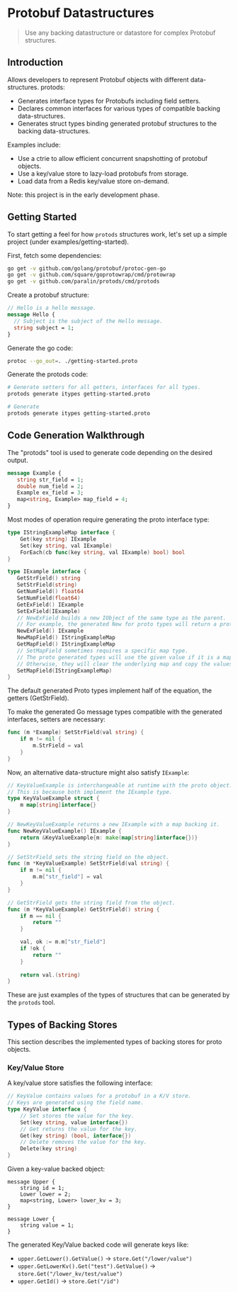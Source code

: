 # Protobuf Datastructures

> Use any backing datastructure or datastore for complex Protobuf structures.

## Introduction

Allows developers to represent Protobuf objects with different data-structures. protods:

 - Generates interface types for Protobufs including field setters.
 - Declares common interfaces for various types of compatible backing data-structures.
 - Generates struct types binding generated protobuf structures to the backing data-structures.

Examples include:

 - Use a ctrie to allow efficient concurrent snapshotting of protobuf objects.
 - Use a key/value store to lazy-load protobufs from storage.
 - Load data from a Redis key/value store on-demand.
 
Note: this project is in the early development phase.
 
## Getting Started

To start getting a feel for how `protods` structures work, let's set up a simple project (under examples/getting-started).

First, fetch some dependencies:

```bash
go get -v github.com/golang/protobuf/protoc-gen-go
go get -v github.com/square/goprotowrap/cmd/protowrap
go get -v github.com/paralin/protods/cmd/protods
```

Create a protobuf structure:

```proto
// Hello is a hello message.
message Hello {
  // Subject is the subject of the Hello message.
  string subject = 1;
}
```

Generate the go code:

```bash
protoc --go_out=. ./getting-started.proto
```

Generate the protods code:

```bash
# Generate setters for all getters, interfaces for all types.
protods generate itypes getting-started.proto

# Generate 
protods generate itypes getting-started.proto
```
 
## Code Generation Walkthrough

The "protods" tool is used to generate code depending on the desired output.

```proto
message Example {
   string str_field = 1;
   double num_field = 2;
   Example ex_field = 3;
   map<string, Example> map_field = 4;
}
```

Most modes of operation require generating the proto interface type:

```go
type IStringExampleMap interface {
	Get(key string) IExample
    Set(key string, val IExample)
    ForEach(cb func(key string, val IExample) bool) bool
}

type IExample interface {
   GetStrField() string
   SetStrField(string)
   GetNumField() float64
   SetNumField(float64)
   GetExField() IExample
   SetExField(IExample)
   // NewExField builds a new IObject of the same type as the parent.
   // For example, the generated New for proto types will return a proto type.
   NewExField() IExample
   NewMapField() IStringExampleMap
   GetMapField() IStringExampleMap
   // SetMapField sometimes requires a specific map type.
   // The proto generated types will use the given value if it is a map[]
   // Otherwise, they will clear the underlying map and copy the values with ForEach.
   SetMapField(IStringExampleMap)
}
```

The default generated Proto types implement half of the equation, the getters (GetStrField).

To make the generated Go message types compatible with the generated interfaces, setters are necessary:

```go
func (m *Example) SetStrField(val string) {
	if m != nil {
		m.StrField = val
	}
}
```

Now, an alternative data-structure might also satisfy `IExample`:

```go
// KeyValueExample is interchangeable at runtime with the proto object.
// This is because both implement the IExample type.
type KeyValueExample struct {
	m map[string]interface{}
}

// NewKeyValueExample returns a new IExample with a map backing it.
func NewKeyValueExample() IExample {
	return &KeyValueExample{m: make(map[string]interface{})}
}

// SetStrField sets the string field on the object.
func (m *KeyValueExample) SetStrField(val string) {
	if m != nil {
		m.m["str_field"] = val
	}
}

// GetStrField gets the string field from the object.
func (m *KeyValueExample) GetStrField() string {
	if m == nil {
		return ""
    }

	val, ok := m.m["str_field"]
	if !ok {
		return ""
	}
    
	return val.(string)
}
```

These are just examples of the types of structures that can be generated by the `protods` tool.

## Types of Backing Stores

This section describes the implemented types of backing stores for proto objects.

### Key/Value Store

A key/value store satisfies the following interface:

```go
// KeyValue contains values for a protobuf in a K/V store.
// Keys are generated using the field name.
type KeyValue interface {
	// Set stores the value for the key.	
	Set(key string, value interface{})
	// Get returns the value for the key.
	Get(key string) (bool, interface{})
	// Delete removes the value for the key.
	Delete(key string)
}
```

Given a key-value backed object:

```
message Upper {
	string id = 1;
	Lower lower = 2;
	map<string, Lower> lower_kv = 3;
}

message Lower {
	string value = 1;
}
```

The generated Key/Value backed code will generate keys like:

 - `upper.GetLower().GetValue()` -> `store.Get("/lower/value")`
 - `upper.GetLowerKv().Get("test").GetValue()` -> `store.Get("/lower_kv/test/value")`
 - `upper.GetId()` -> `store.Get("/id")`
